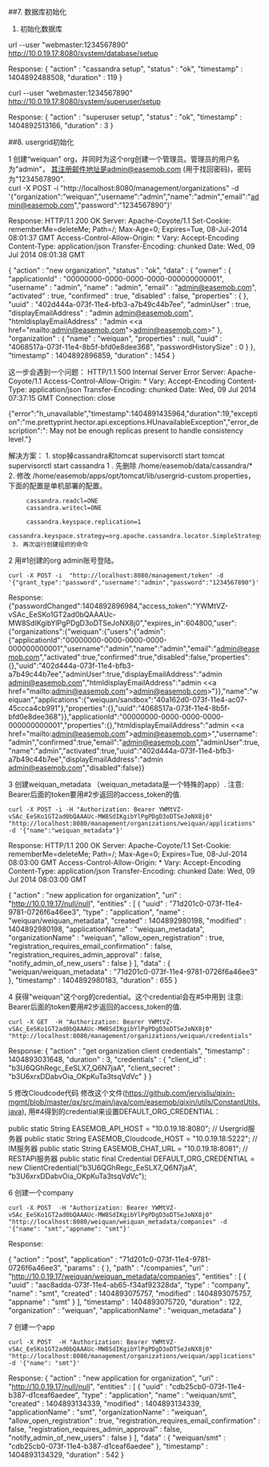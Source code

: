 ##7. 数据库初始化
1. 初始化数据库

url --user "webmaster:1234567890" http://10.0.19.17:8080/system/database/setup

Response:
{
  "action" : "cassandra setup",
  "status" : "ok",
  "timestamp" : 1404892488508,
  "duration" : 119
}

curl --user "webmaster:1234567890" http://10.0.19.17:8080/system/superuser/setup

Response:
{
  "action" : "superuser setup",
  "status" : "ok",
  "timestamp" : 1404892513166,
  "duration" : 3
}

##8. usergrid初始化

1 创建“weiquan" org，并同时为这个org创建一个管理员。管理员的用户名为"admin"， 其注册邮件地址是admin@easemob.com (用于找回密码)，密码为"1234567890".   
curl -X POST -i  "http://localhost:8080/management/organizations" -d '{"organization":"weiquan","username":"admin","name":"admin","email":"admin@easemob.com","password":"1234567890"}'

Response:
HTTP/1.1 200 OK
Server: Apache-Coyote/1.1
Set-Cookie: rememberMe=deleteMe; Path=/; Max-Age=0; Expires=Tue, 08-Jul-2014 08:01:37 GMT
Access-Control-Allow-Origin: *
Vary: Accept-Encoding
Content-Type: application/json
Transfer-Encoding: chunked
Date: Wed, 09 Jul 2014 08:01:38 GMT

{
  "action" : "new organization",
  "status" : "ok",
  "data" : {
    "owner" : {
      "applicationId" : "00000000-0000-0000-0000-000000000001",
      "username" : "admin",
      "name" : "admin",
      "email" : "admin@easemob.com",
      "activated" : true,
      "confirmed" : true,
      "disabled" : false,
      "properties" : { },
      "uuid" : "402d444a-073f-11e4-bfb3-a7b49c44b7ee",
      "adminUser" : true,
      "displayEmailAddress" : "admin <admin@easemob.com>",
      "htmldisplayEmailAddress" : "admin &lt;<a href=\"mailto:admin@easemob.com\">admin@easemob.com</a>&gt;"
    },
    "organization" : {
      "name" : "weiquan",
      "properties" : null,
      "uuid" : "4068517a-073f-11e4-8b5f-bfd0e8dee368",
      "passwordHistorySize" : 0
    }
  },
  "timestamp" : 1404892896859,
  "duration" : 1454
}

这一步会遇到一个问题：
HTTP/1.1 500 Internal Server Error
Server: Apache-Coyote/1.1
Access-Control-Allow-Origin: *
Vary: Accept-Encoding
Content-Type: application/json
Transfer-Encoding: chunked
Date: Wed, 09 Jul 2014 07:37:15 GMT
Connection: close

{"error":"h_unavailable","timestamp":1404891435964,"duration":19,"exception":"me.prettyprint.hector.api.exceptions.HUnavailableException","error_description":": May not be enough replicas present to handle consistency level."}

解决方案：
     1. stop掉cassandra和tomcat     supervisorctl start tomcat supervisorctl start cassandra
     1 . 先删除 /home/easemob/data/cassandra/*
     2.  修改 /home/easemob/apps/opt/tomcat/lib/usergrid-custom.properties， 下面的配置是单机部署的配置。
         
		 cassandra.readcl=ONE    
	     cassandra.writecl=ONE
		 
         cassandra.keyspace.replication=1
		 cassandra.keyspace.strategy=org.apache.cassandra.locator.SimpleStrategy
     3. 再次运行创建组织的命令
	 
2 用#1创建的org admin账号登陆。
    
    curl -X POST -i  "http://localhost:8080/management/token" -d '{"grant_type":"password","username":"admin","password":"1234567890"}'

Response:
{"passwordChanged":1404892896984,"access_token":"YWMtVZ-vSAc_EeSKo1GT2ad0bQAAAUc-MW8SdIKgibYlPgPDgD3oDTSeJoNX8j0","expires_in":604800,"user":{"organizations":{"weiquan":{"users":{"admin":{"applicationId":"00000000-0000-0000-0000-000000000001","username":"admin","name":"admin","email":"admin@easemob.com","activated":true,"confirmed":true,"disabled":false,"properties":{},"uuid":"402d444a-073f-11e4-bfb3-a7b49c44b7ee","adminUser":true,"displayEmailAddress":"admin <admin@easemob.com>","htmldisplayEmailAddress":"admin &lt;<a href=\"mailto:admin@easemob.com\">admin@easemob.com</a>&gt;"}},"name":"weiquan","applications":{"weiquan/sandbox":"40a162d0-073f-11e4-ac07-45ccca4cb991"},"properties":{},"uuid":"4068517a-073f-11e4-8b5f-bfd0e8dee368"}},"applicationId":"00000000-0000-0000-0000-000000000001","properties":{},"htmldisplayEmailAddress":"admin &lt;<a href=\"mailto:admin@easemob.com\">admin@easemob.com</a>&gt;","username":"admin","confirmed":true,"email":"admin@easemob.com","adminUser":true,"name":"admin","activated":true,"uuid":"402d444a-073f-11e4-bfb3-a7b49c44b7ee","displayEmailAddress":"admin <admin@easemob.com>","disabled":false}}

3 创建weiquan_metadata （weiquan_metadata是一个特殊的app）. 注意: Bearer后面的token要用#2步返回的access_token的值.
    
    curl -X POST -i -H "Authorization: Bearer YWMtVZ-vSAc_EeSKo1GT2ad0bQAAAUc-MW8SdIKgibYlPgPDgD3oDTSeJoNX8j0" "http://localhost:8080/management/organizations/weiquan/applications" -d '{"name":"weiquan_metadata"}'
     
Response:
HTTP/1.1 200 OK
Server: Apache-Coyote/1.1
Set-Cookie: rememberMe=deleteMe; Path=/; Max-Age=0; Expires=Tue, 08-Jul-2014 08:03:00 GMT
Access-Control-Allow-Origin: *
Vary: Accept-Encoding
Content-Type: application/json
Transfer-Encoding: chunked
Date: Wed, 09 Jul 2014 08:03:00 GMT

{
  "action" : "new application for organization",
  "uri" : "http://10.0.19.17/null/null",
  "entities" : [ {
    "uuid" : "71d201c0-073f-11e4-9781-0726f6a46ee3",
    "type" : "application",
    "name" : "weiquan/weiquan_metadata",
    "created" : 1404892980198,
    "modified" : 1404892980198,
    "applicationName" : "weiquan_metadata",
    "organizationName" : "weiquan",
    "allow_open_registration" : true,
    "registration_requires_email_confirmation" : false,
    "registration_requires_admin_approval" : false,
    "notify_admin_of_new_users" : false
  } ],
  "data" : {
    "weiquan/weiquan_metadata" : "71d201c0-073f-11e4-9781-0726f6a46ee3"
  },
  "timestamp" : 1404892980183,
  "duration" : 655
}

4 获得"weiquan"这个org的credential。这个credential会在#5中用到  注意: Bearer后面的token要用#2步返回的access_token的值.
    
    curl -X GET  -H "Authorization: Bearer YWMtVZ-vSAc_EeSKo1GT2ad0bQAAAUc-MW8SdIKgibYlPgPDgD3oDTSeJoNX8j0" "http://localhost:8080/management/organizations/weiquan/credentials"
    
Response:
{
  "action" : "get organization client credentials",
  "timestamp" : 1404893031648,
  "duration" : 3,
  "credentials" : {
    "client_id" : "b3U6QGhRegc_EeSLX7_Q6N7jaA",
    "client_secret" : "b3U6xrxDDabvOia_OKpKuTa3tsqVdVc"
  }
}

5 修改Cloudcode代码
修改这个文件(https://github.com/jervisliu/qixin-mgmt/blob/master/qx/src/main/java/com/easemob/qixin/utils/ConstantUtils.java), 用#4得到的credential来设置DEFAULT_ORG_CREDENTIAL： 

public static String EASEMOB_API_HOST = "10.0.19.18:8080";   // Usergrid服务器
public static String EASEMOB_Cloudcode_HOST = "10.0.19.18:5222";  // IM服务器
public static String EASEMOB_CHAT_URL = "10.0.19.18:8081";   // RESTAPI服务器
public static final Credential DEFAULT_ORG_CREDENTIAL = new ClientCredential("b3U6QGhRegc_EeSLX7_Q6N7jaA", "b3U6xrxDDabvOia_OKpKuTa3tsqVdVc");


6 创建一个company
    
    curl -X POST  -H "Authorization: Bearer YWMtVZ-vSAc_EeSKo1GT2ad0bQAAAUc-MW8SdIKgibYlPgPDgD3oDTSeJoNX8j0" "http://localhost:8080/weiquan/weiquan_metadata/companies" -d '{"name": "smt","appname": "smt"}'
    
Response:

{
  "action" : "post",
  "application" : "71d201c0-073f-11e4-9781-0726f6a46ee3",
  "params" : { },
  "path" : "/companies",
  "uri" : "http://10.0.19.17/weiquan/weiquan_metadata/companies",
  "entities" : [ {
    "uuid" : "aac8adda-073f-11e4-ab65-f34af92328da",
    "type" : "company",
    "name" : "smt",
    "created" : 1404893075757,
    "modified" : 1404893075757,
    "appname" : "smt"
  } ],
  "timestamp" : 1404893075720,
  "duration" : 122,
  "organization" : "weiquan",
  "applicationName" : "weiquan_metadata"
}


7 创建一个app

    curl -X POST  -H "Authorization: Bearer YWMtVZ-vSAc_EeSKo1GT2ad0bQAAAUc-MW8SdIKgibYlPgPDgD3oDTSeJoNX8j0" "http://localhost:8080/management/organizations/weiquan/applications" -d '{"name": "smt"}'
    
Response:
{
  "action" : "new application for organization",
  "uri" : "http://10.0.19.17/null/null",
  "entities" : [ {
    "uuid" : "cdb25cb0-073f-11e4-b387-d1ceaf6aedee",
    "type" : "application",
    "name" : "weiquan/smt",
    "created" : 1404893134339,
    "modified" : 1404893134339,
    "applicationName" : "smt",
    "organizationName" : "weiquan",
    "allow_open_registration" : true,
    "registration_requires_email_confirmation" : false,
    "registration_requires_admin_approval" : false,
    "notify_admin_of_new_users" : false
  } ],
  "data" : {
    "weiquan/smt" : "cdb25cb0-073f-11e4-b387-d1ceaf6aedee"
  },
  "timestamp" : 1404893134329,
  "duration" : 542
}

